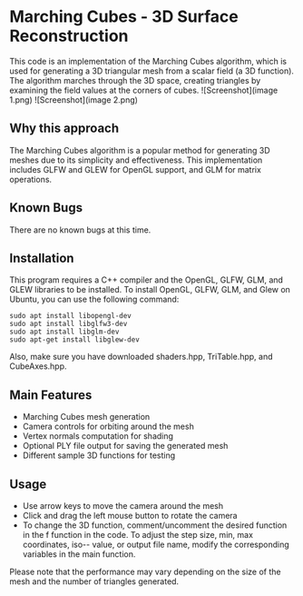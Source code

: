 # Marching Cubes - 3D Surface Reconstruction
This code is an implementation of the Marching Cubes algorithm, which is used for generating a 3D triangular mesh from a scalar field (a 3D function). The algorithm marches through the 3D space, creating triangles by examining the field values at the corners of cubes.
![Screenshot](image 1.png) ![Screenshot](image 2.png)

## Why this approach
The Marching Cubes algorithm is a popular method for generating 3D meshes due to its simplicity and effectiveness. This implementation includes GLFW and GLEW for OpenGL support, and GLM for matrix operations.

## Known Bugs
There are no known bugs at this time.

## Installation
This program requires a C++ compiler and the OpenGL, GLFW, GLM, and GLEW libraries to be installed. To install OpenGL, GLFW, GLM, and Glew on Ubuntu, you can use the following command:
```
sudo apt install libopengl-dev
sudo apt install libglfw3-dev
sudo apt install libglm-dev
sudo apt-get install libglew-dev
```
Also, make sure you have downloaded shaders.hpp, TriTable.hpp, and CubeAxes.hpp.

## Main Features
- Marching Cubes mesh generation
- Camera controls for orbiting around the mesh
- Vertex normals computation for shading
- Optional PLY file output for saving the generated mesh
- Different sample 3D functions for testing

## Usage
- Use arrow keys to move the camera around the mesh
- Click and drag the left mouse button to rotate the camera
- To change the 3D function, comment/uncomment the desired function in the f function in the code. To adjust the step size, min, max coordinates, iso-- value, or output file name, modify the corresponding variables in the main function.

Please note that the performance may vary depending on the size of the mesh and the number of triangles generated.
